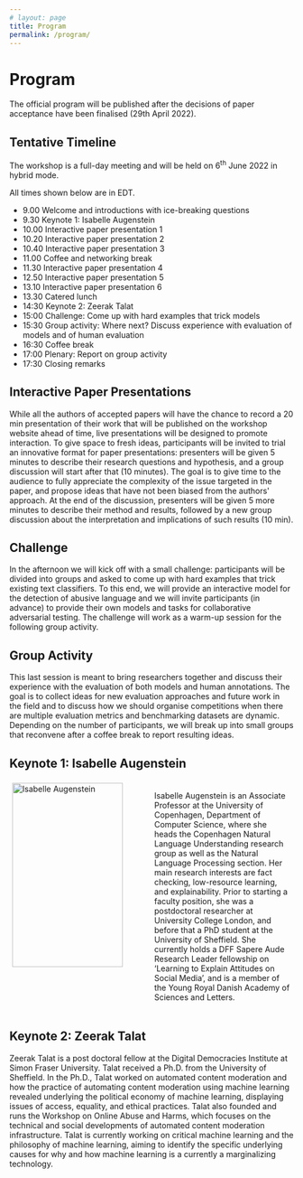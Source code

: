 ```yaml
---
# layout: page
title: Program
permalink: /program/
---
```


# Program

The official program will be published after the decisions of paper acceptance have been finalised (29th April 2022).

## Tentative Timeline

The workshop is a full-day meeting and will be held on 6<sup>th</sup> June 2022 in hybrid mode.

All times shown below are in EDT.

* 9.00 Welcome and introductions with ice-breaking questions 
* 9.30 Keynote 1: Isabelle Augenstein
* 10.00 Interactive paper presentation 1 
* 10.20 Interactive paper presentation 2 
* 10.40 Interactive paper presentation 3 
* 11.00 Coffee and networking break 
* 11.30 Interactive paper presentation 4 
* 12.50 Interactive paper presentation 5 
* 13.10 Interactive paper presentation 6 
* 13.30 Catered lunch 
* 14:30 Keynote 2: Zeerak Talat
* 15:00 Challenge: Come up with hard examples that trick models 
* 15:30 Group activity: Where next? Discuss experience with evaluation of models and of human evaluation
* 16:30 Coffee break 
* 17:00 Plenary: Report on group activity 
* 17:30 Closing remarks

## Interactive Paper Presentations

While all the authors of accepted papers will have the chance to record a 20 min presentation of their work that will be published on the workshop website ahead of time, live presentations will be designed to promote interaction. To give space to fresh ideas, participants will be invited to trial an innovative format for paper presentations: presenters will be given 5 minutes to describe their research questions and hypothesis, and a group discussion will start after that (10 minutes). The goal is to give time to the audience to fully appreciate the complexity of the issue targeted in the paper, and propose ideas that have not been biased from the authors' approach. At the end of the discussion, presenters will be given 5 more minutes to describe their method and results, followed by a new group discussion about the interpretation and implications of such results (10 min).

## Challenge

In the afternoon we will kick off with a small challenge: participants will be divided into groups and asked to come up with hard examples that trick existing text classifiers. To this end, we will provide an interactive model for the detection of abusive language and we will invite participants (in advance) to provide their own models and tasks for collaborative adversarial testing. The challenge will work as a warm-up session for the following group activity.

## Group Activity

This last session is meant to bring researchers together and discuss their experience with the evaluation of both models and human annotations. The goal is to collect ideas for new evaluation approaches and future work in the field and to discuss how we should organise competitions when there are multiple evaluation metrics and benchmarking datasets are dynamic. Depending on the number of participants, we will break up into small groups that reconvene after a coffee break to report resulting ideas.

## Keynote 1: Isabelle Augenstein

<div class="row" style="display:flex">
	<div class="column" style="padding:5px;flex:33%">
	    <a href="https://isabelleaugenstein.github.io/" > 
	    	<img src="images/isabelle.png" alt="Isabelle Augenstein" style="width:90%">
	    </a>
	</div>
	<div class="column" style="padding:5px;flex:33%">
	  	<p align="left"> Isabelle Augenstein is an Associate Professor at the University of Copenhagen, Department of Computer Science, where she heads the Copenhagen Natural Language Understanding research group as well as the Natural Language Processing section. Her main research interests are fact checking, low-resource learning, and explainability. Prior to starting a faculty position, she was a postdoctoral researcher at University College London, and before that a PhD student at the University of Sheffield. She currently holds a DFF Sapere Aude Research Leader fellowship on ‘Learning to Explain Attitudes on Social Media’, and is a member of the Young Royal Danish Academy of Sciences and Letters. </p>
	</div>
</div>

## Keynote 2: Zeerak Talat

Zeerak Talat is a post doctoral fellow at the Digital Democracies Institute at Simon Fraser University. Talat received a Ph.D. from the University of Sheffield. In the Ph.D., Talat worked on automated content moderation and how the practice of automating content moderation using machine learning revealed underlying the political economy of machine learning, displaying issues of access, equality, and ethical practices. Talat also founded and runs the Workshop on Online Abuse and Harms, which focuses on the technical and social developments of automated content moderation infrastructure. Talat is currently working on critical machine learning and the philosophy of machine learning, aiming to identify the specific underlying causes for why and how machine learning is a currently a marginalizing technology.